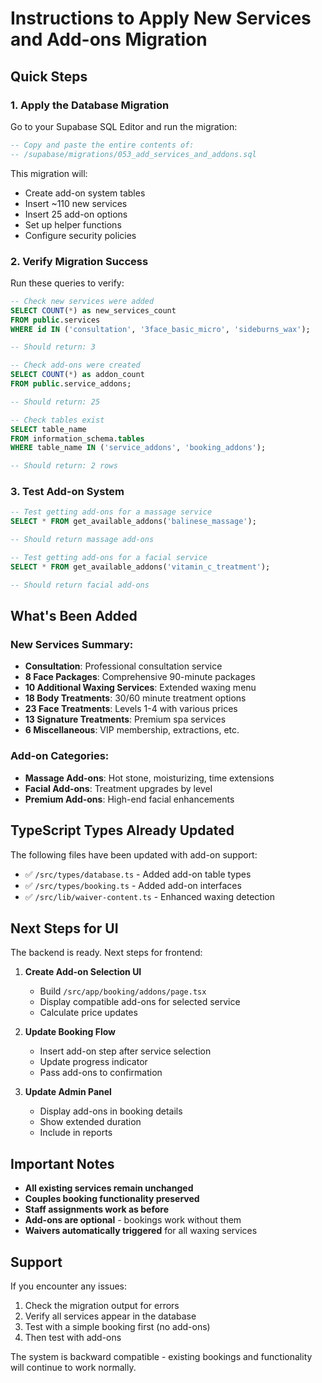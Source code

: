 # Instructions to Apply New Services and Add-ons Migration

## Quick Steps

### 1. Apply the Database Migration

Go to your Supabase SQL Editor and run the migration:

```sql
-- Copy and paste the entire contents of:
-- /supabase/migrations/053_add_services_and_addons.sql
```

This migration will:
- Create add-on system tables
- Insert ~110 new services
- Insert 25 add-on options
- Set up helper functions
- Configure security policies

### 2. Verify Migration Success

Run these queries to verify:

```sql
-- Check new services were added
SELECT COUNT(*) as new_services_count 
FROM public.services 
WHERE id IN ('consultation', '3face_basic_micro', 'sideburns_wax');

-- Should return: 3

-- Check add-ons were created
SELECT COUNT(*) as addon_count 
FROM public.service_addons;

-- Should return: 25

-- Check tables exist
SELECT table_name 
FROM information_schema.tables 
WHERE table_name IN ('service_addons', 'booking_addons');

-- Should return: 2 rows
```

### 3. Test Add-on System

```sql
-- Test getting add-ons for a massage service
SELECT * FROM get_available_addons('balinese_massage');

-- Should return massage add-ons

-- Test getting add-ons for a facial service
SELECT * FROM get_available_addons('vitamin_c_treatment');

-- Should return facial add-ons
```

## What's Been Added

### New Services Summary:
- **Consultation**: Professional consultation service
- **8 Face Packages**: Comprehensive 90-minute packages
- **10 Additional Waxing Services**: Extended waxing menu
- **18 Body Treatments**: 30/60 minute treatment options
- **23 Face Treatments**: Levels 1-4 with various prices
- **13 Signature Treatments**: Premium spa services
- **6 Miscellaneous**: VIP membership, extractions, etc.

### Add-on Categories:
- **Massage Add-ons**: Hot stone, moisturizing, time extensions
- **Facial Add-ons**: Treatment upgrades by level
- **Premium Add-ons**: High-end facial enhancements

## TypeScript Types Already Updated

The following files have been updated with add-on support:
- ✅ `/src/types/database.ts` - Added add-on table types
- ✅ `/src/types/booking.ts` - Added add-on interfaces
- ✅ `/src/lib/waiver-content.ts` - Enhanced waxing detection

## Next Steps for UI

The backend is ready. Next steps for frontend:

1. **Create Add-on Selection UI**
   - Build `/src/app/booking/addons/page.tsx`
   - Display compatible add-ons for selected service
   - Calculate price updates

2. **Update Booking Flow**
   - Insert add-on step after service selection
   - Update progress indicator
   - Pass add-ons to confirmation

3. **Update Admin Panel**
   - Display add-ons in booking details
   - Show extended duration
   - Include in reports

## Important Notes

- **All existing services remain unchanged**
- **Couples booking functionality preserved**
- **Staff assignments work as before**
- **Add-ons are optional** - bookings work without them
- **Waivers automatically triggered** for all waxing services

## Support

If you encounter any issues:
1. Check the migration output for errors
2. Verify all services appear in the database
3. Test with a simple booking first (no add-ons)
4. Then test with add-ons

The system is backward compatible - existing bookings and functionality will continue to work normally.